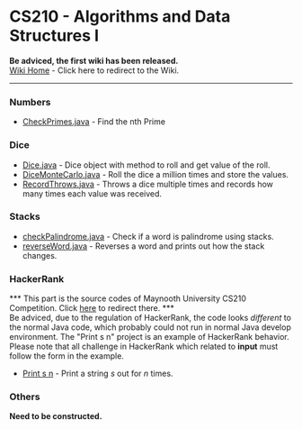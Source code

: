 CS210 - Algorithms and Data Structures I
=====

**Be adviced, the first wiki has been released.**  
[Wiki Home](https://github.com/maynooth/CS210/wiki) - Click here to redirect to the Wiki.  

***

### Numbers
- [CheckPrimes.java](Numbers/CheckPrimes.java) - Find the nth Prime

### Dice
- [Dice.java](Dice/Dice.java) - Dice object with method to roll and get value of the roll.
- [DiceMonteCarlo.java](Dice/DiceMonteCarlo.java) - Roll the dice a million times and store the values.
- [RecordThrows.java](Dice/RecordThrows.java) - Throws a dice multiple times and records how many times each value was received.

### Stacks
- [checkPalindrome.java](Stacks/checkPalindrome.java) - Check if a word is palindrome using stacks.
- [reverseWord.java](Stacks/reverseWord.java) - Reverses a word and prints out how the stack changes.

### HackerRank
*** This part is the source codes of Maynooth University CS210 Competition. Click [here](https://www.hackerrank.com/test-competition) to redirect there. ***  
Be adviced, due to the regulation of HackerRank, the code looks _different_ to the normal Java code, which probably could not run in normal Java develop environment. The "Print s n" project is an example of HackerRank behavior. Please note that all challenge in HackerRank which related to **input** must follow the form in the example.  
- [Print s n](HackerRank/Print_s_n/Solution.java) - Print a string _s_ out for _n_ times.  

### Others
**Need to be constructed.**  
